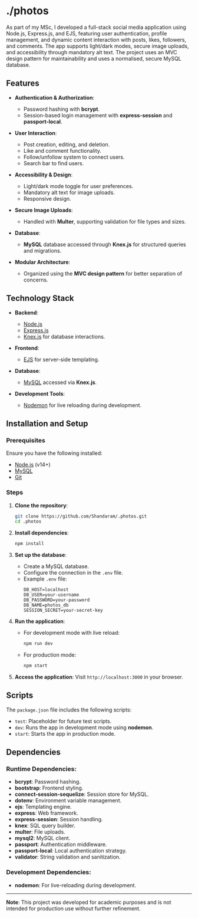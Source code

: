 # ./photos
As part of my MSc, I developed a full-stack social media application using Node.js, Express.js, and EJS, featuring user authentication, profile management, and dynamic content interaction with posts, likes, followers, and comments. The app supports light/dark modes, secure image uploads, and accessibility through mandatory alt text. The project uses an MVC design pattern for maintainability and uses a normalised, secure MySQL database.

## Features

- **Authentication & Authorization**:
  - Password hashing with **bcrypt**.
  - Session-based login management with **express-session** and **passport-local**.
  
- **User Interaction**:
  - Post creation, editing, and deletion.
  - Like and comment functionality.
  - Follow/unfollow system to connect users.
  - Search bar to find users.

- **Accessibility & Design**:
  - Light/dark mode toggle for user preferences.
  - Mandatory alt text for image uploads.
  - Responsive design.

- **Secure Image Uploads**:
  - Handled with **Multer**, supporting validation for file types and sizes.

- **Database**:
  - **MySQL** database accessed through **Knex.js** for structured queries and migrations.

- **Modular Architecture**:
  - Organized using the **MVC design pattern** for better separation of concerns.

## Technology Stack

- **Backend**:
  - [Node.js](https://nodejs.org/)
  - [Express.js](https://expressjs.com/)
  - [Knex.js](https://knexjs.org/) for database interactions.

- **Frontend**:
  - [EJS](https://ejs.co/) for server-side templating.

- **Database**:
  - [MySQL](https://www.mysql.com/) accessed via **Knex.js**.

- **Development Tools**:
  - [Nodemon](https://nodemon.io/) for live reloading during development.

## Installation and Setup

### Prerequisites

Ensure you have the following installed:
- [Node.js](https://nodejs.org/) (v14+)
- [MySQL](https://www.mysql.com/)
- [Git](https://git-scm.com/)

### Steps

1. **Clone the repository**:
   ```bash
   git clone https://github.com/Shandaram/.photos.git
   cd .photos
   ```

2. **Install dependencies**:
   ```bash
   npm install
   ```

3. **Set up the database**:
   - Create a MySQL database.
   - Configure the connection in the `.env` file.
   - Example `.env` file:
     ```env
     DB_HOST=localhost
     DB_USER=your-username
     DB_PASSWORD=your-password
     DB_NAME=photos_db
     SESSION_SECRET=your-secret-key
     ```

4. **Run the application**:
   - For development mode with live reload:
     ```bash
     npm run dev
     ```
   - For production mode:
     ```bash
     npm start
     ```

5. **Access the application**:
   Visit `http://localhost:3000` in your browser.

## Scripts

The `package.json` file includes the following scripts:
- `test`: Placeholder for future test scripts.
- `dev`: Runs the app in development mode using **nodemon**.
- `start`: Starts the app in production mode.

## Dependencies

### Runtime Dependencies:
- **bcrypt**: Password hashing.
- **bootstrap**: Frontend styling.
- **connect-session-sequelize**: Session store for MySQL.
- **dotenv**: Environment variable management.
- **ejs**: Templating engine.
- **express**: Web framework.
- **express-session**: Session handling.
- **knex**: SQL query builder.
- **multer**: File uploads.
- **mysql2**: MySQL client.
- **passport**: Authentication middleware.
- **passport-local**: Local authentication strategy.
- **validator**: String validation and sanitization.

### Development Dependencies:
- **nodemon**: For live-reloading during development.

---
**Note**: This project was developed for academic purposes and is not intended for production use without further refinement.
